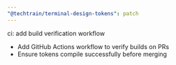 ```yaml
---
"@techtrain/terminal-design-tokens": patch
---
```


ci: add build verification workflow
- Add GitHub Actions workflow to verify builds on PRs
- Ensure tokens compile successfully before merging
